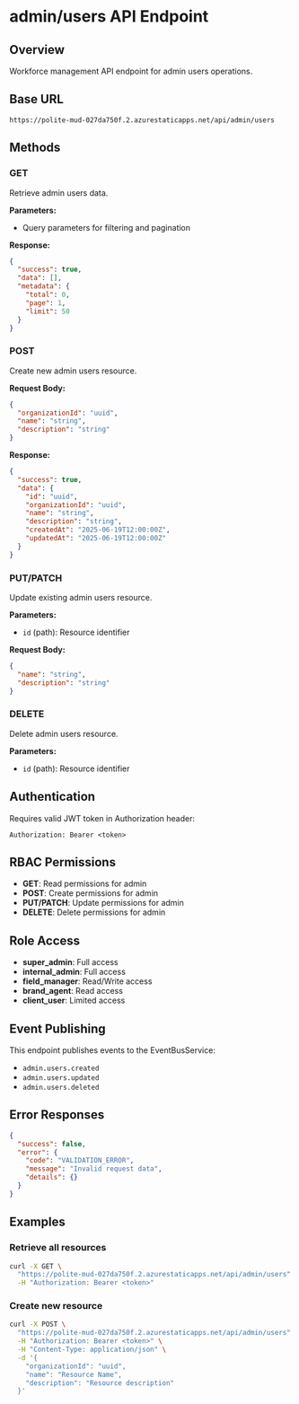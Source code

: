 # admin/users API Endpoint

## Overview
Workforce management API endpoint for admin users operations.

## Base URL
```
https://polite-mud-027da750f.2.azurestaticapps.net/api/admin/users
```

## Methods

### GET
Retrieve admin users data.

**Parameters:**
- Query parameters for filtering and pagination

**Response:**
```json
{
  "success": true,
  "data": [],
  "metadata": {
    "total": 0,
    "page": 1,
    "limit": 50
  }
}
```

### POST
Create new admin users resource.

**Request Body:**
```json
{
  "organizationId": "uuid",
  "name": "string",
  "description": "string"
}
```

**Response:**
```json
{
  "success": true,
  "data": {
    "id": "uuid",
    "organizationId": "uuid",
    "name": "string",
    "description": "string",
    "createdAt": "2025-06-19T12:00:00Z",
    "updatedAt": "2025-06-19T12:00:00Z"
  }
}
```

### PUT/PATCH
Update existing admin users resource.

**Parameters:**
- `id` (path): Resource identifier

**Request Body:**
```json
{
  "name": "string",
  "description": "string"
}
```

### DELETE
Delete admin users resource.

**Parameters:**
- `id` (path): Resource identifier

## Authentication
Requires valid JWT token in Authorization header:
```
Authorization: Bearer <token>
```

## RBAC Permissions
- **GET**: Read permissions for admin
- **POST**: Create permissions for admin
- **PUT/PATCH**: Update permissions for admin
- **DELETE**: Delete permissions for admin

## Role Access
- **super_admin**: Full access
- **internal_admin**: Full access  
- **field_manager**: Read/Write access
- **brand_agent**: Read access
- **client_user**: Limited access

## Event Publishing
This endpoint publishes events to the EventBusService:
- `admin.users.created`
- `admin.users.updated`
- `admin.users.deleted`

## Error Responses
```json
{
  "success": false,
  "error": {
    "code": "VALIDATION_ERROR",
    "message": "Invalid request data",
    "details": {}
  }
}
```

## Examples

### Retrieve all resources
```bash
curl -X GET \
  "https://polite-mud-027da750f.2.azurestaticapps.net/api/admin/users" \
  -H "Authorization: Bearer <token>"
```

### Create new resource
```bash
curl -X POST \
  "https://polite-mud-027da750f.2.azurestaticapps.net/api/admin/users" \
  -H "Authorization: Bearer <token>" \
  -H "Content-Type: application/json" \
  -d '{
    "organizationId": "uuid", 
    "name": "Resource Name",
    "description": "Resource description"
  }'
```
